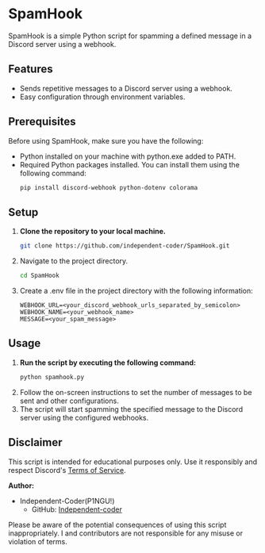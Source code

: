 # SpamHook

SpamHook is a simple Python script for spamming a defined message in a Discord server using a webhook.

## Features

- Sends repetitive messages to a Discord server using a webhook.
- Easy configuration through environment variables.

## Prerequisites

Before using SpamHook, make sure you have the following:

- Python installed on your machine with python.exe added to PATH.
- Required Python packages installed. You can install them using the following command:
  ```bash
  pip install discord-webhook python-dotenv colorama
  ```

## Setup

1. **Clone the repository to your local machine.**
   ```bash
   git clone https://github.com/independent-coder/SpamHook.git
   ```
2. Navigate to the project directory.
   ```bash
   cd SpamHook
   ```
3. Create a .env file in the project directory with the following information:

   ```env
   WEBHOOK_URL=<your_discord_webhook_urls_separated_by_semicolon>
   WEBHOOK_NAME=<your_webhook_name>
   MESSAGE=<your_spam_message>
   ```

## Usage

1. **Run the script by executing the following command:**
   ```bash
   python spamhook.py
   ```
2. Follow the on-screen instructions to set the number of messages to be sent and other configurations.
3. The script will start spamming the specified message to the Discord server using the configured webhooks.

## Disclaimer

This script is intended for educational purposes only. Use it responsibly and respect Discord's [Terms of Service](https://discord.com/terms).

**Author:**

- Independent-Coder(P1NGU!)
  - GitHub: [Independent-coder](https://github.com/independent-coder/)

Please be aware of the potential consequences of using this script inappropriately. I and contributors are not responsible for any misuse or violation of terms.
